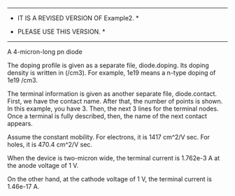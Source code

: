 ****************************************

* IT IS A REVISED VERSION OF Example2. *

* PLEASE USE THIS VERSION.             *

****************************************

A 4-micron-long pn diode

The doping profile is given as a separate file, diode.doping. 
Its doping density is written in (/cm3). 
For example, 1e19 means a n-type doping of 1e19 /cm3.

The terminal information is given as another separate file, diode.contact. First, we have the contact name. After that, the number of points is shown. In this example, you have 3. Then, the next 3 lines for the terminal nodes. Once a terminal is fully described, then, the name of the next contact appears.

Assume the constant mobility. For electrons, it is 1417 cm^2/V sec. For holes, it is 470.4 cm^2/V sec.

When the device is two-micron wide, the terminal current is 1.762e-3 A at the anode voltage of 1 V.

On the other hand, at the cathode voltage of 1 V, the terminal current is 1.46e-17 A.
